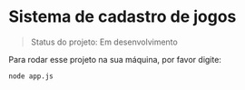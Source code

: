 <h1> Sistema de cadastro de jogos</h1>

> Status do projeto: Em desenvolvimento

Para rodar esse projeto na sua máquina, por favor digite:
```
node app.js
```
